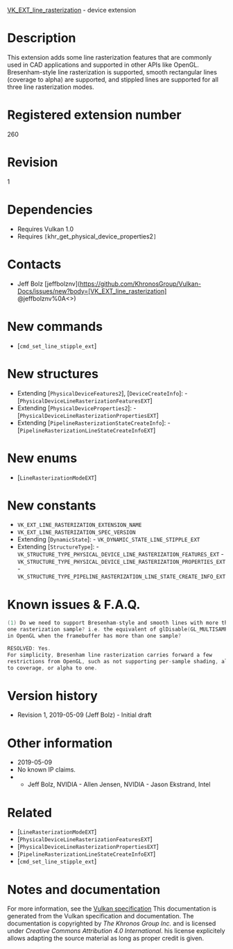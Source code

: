 [VK_EXT_line_rasterization](https://www.khronos.org/registry/vulkan/specs/1.3-extensions/man/html/VK_EXT_line_rasterization.html) - device extension

# Description
This extension adds some line rasterization features that are commonly used
in CAD applications and supported in other APIs like OpenGL.
Bresenham-style line rasterization is supported, smooth rectangular lines
(coverage to alpha) are supported, and stippled lines are supported for all
three line rasterization modes.

# Registered extension number
260

# Revision
1

# Dependencies
- Requires Vulkan 1.0
- Requires `[`khr_get_physical_device_properties2`]`

# Contacts
- Jeff Bolz [jeffbolznv](https://github.com/KhronosGroup/Vulkan-Docs/issues/new?body=[VK_EXT_line_rasterization] @jeffbolznv%0A<<Here describe the issue or question you have about the VK_EXT_line_rasterization extension>>)

# New commands
- [`cmd_set_line_stipple_ext`]

# New structures
- Extending [`PhysicalDeviceFeatures2`], [`DeviceCreateInfo`]:  - [`PhysicalDeviceLineRasterizationFeaturesEXT`] 
- Extending [`PhysicalDeviceProperties2`]:  - [`PhysicalDeviceLineRasterizationPropertiesEXT`] 
- Extending [`PipelineRasterizationStateCreateInfo`]:  - [`PipelineRasterizationLineStateCreateInfoEXT`]

# New enums
- [`LineRasterizationModeEXT`]

# New constants
- `VK_EXT_LINE_RASTERIZATION_EXTENSION_NAME`
- `VK_EXT_LINE_RASTERIZATION_SPEC_VERSION`
- Extending [`DynamicState`]:  - `VK_DYNAMIC_STATE_LINE_STIPPLE_EXT` 
- Extending [`StructureType`]:  - `VK_STRUCTURE_TYPE_PHYSICAL_DEVICE_LINE_RASTERIZATION_FEATURES_EXT`  - `VK_STRUCTURE_TYPE_PHYSICAL_DEVICE_LINE_RASTERIZATION_PROPERTIES_EXT`  - `VK_STRUCTURE_TYPE_PIPELINE_RASTERIZATION_LINE_STATE_CREATE_INFO_EXT`

# Known issues & F.A.Q.
```c
(1) Do we need to support Bresenham-style and smooth lines with more than
one rasterization sample? i.e. the equivalent of glDisable(GL_MULTISAMPLE)
in OpenGL when the framebuffer has more than one sample?
```

```c
RESOLVED: Yes.
For simplicity, Bresenham line rasterization carries forward a few
restrictions from OpenGL, such as not supporting per-sample shading, alpha
to coverage, or alpha to one.
```

# Version history
- Revision 1, 2019-05-09 (Jeff Bolz)  - Initial draft

# Other information
* 2019-05-09
* No known IP claims.
*   - Jeff Bolz, NVIDIA  - Allen Jensen, NVIDIA  - Jason Ekstrand, Intel

# Related
- [`LineRasterizationModeEXT`]
- [`PhysicalDeviceLineRasterizationFeaturesEXT`]
- [`PhysicalDeviceLineRasterizationPropertiesEXT`]
- [`PipelineRasterizationLineStateCreateInfoEXT`]
- [`cmd_set_line_stipple_ext`]

# Notes and documentation
For more information, see the [Vulkan specification](https://www.khronos.org/registry/vulkan/specs/1.3-extensions/html/vkspec.html)
This documentation is generated from the Vulkan specification and documentation.
The documentation is copyrighted by *The Khronos Group Inc.* and is licensed under *Creative Commons Attribution 4.0 International*.
his license explicitely allows adapting the source material as long as proper credit is given.
        